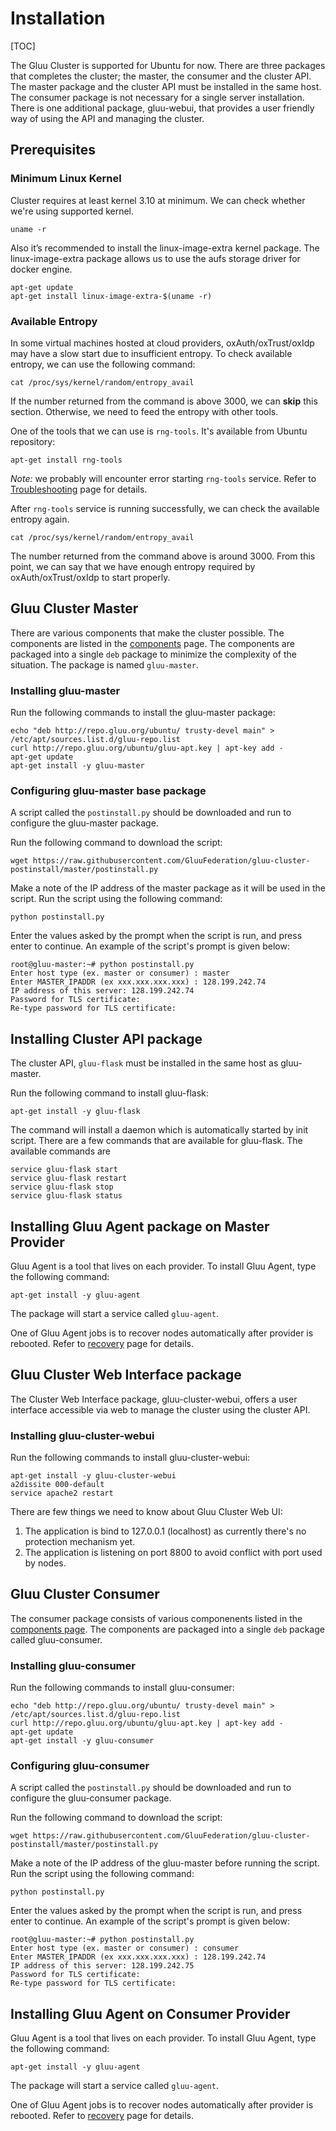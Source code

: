 # Installation
[TOC]

The Gluu Cluster is supported for Ubuntu for now. There are three packages that completes the cluster; the master, the consumer and the cluster API. The master package and the cluster API must be installed in the same host. The consumer package is not necessary for a single server installation. There is one additional package, gluu-webui, that provides a user friendly way of using the API and managing the cluster.

## Prerequisites

### Minimum Linux Kernel

Cluster requires at least kernel 3.10 at minimum. We can check whether we're using supported kernel.

    uname -r

Also it’s recommended to install the linux-image-extra kernel package. The linux-image-extra package allows us to use the aufs storage driver for docker engine.

    apt-get update
    apt-get install linux-image-extra-$(uname -r)

### Available Entropy

In some virtual machines hosted at cloud providers, oxAuth/oxTrust/oxIdp may have a slow start due to insufficient entropy.
To check available entropy, we can use the following command:

    cat /proc/sys/kernel/random/entropy_avail

If the number returned from the command is above 3000, we can __skip__ this section.
Otherwise, we need to feed the entropy with other tools.

One of the tools that we can use is `rng-tools`. It's available from Ubuntu repository:

    apt-get install rng-tools

*Note:* we probably will encounter error starting `rng-tools` service. Refer to [Troubleshooting](../troubleshooting/#unable-to-start-rng-tools-service) page for details.

After `rng-tools` service is running successfully, we can check the available entropy again.

    cat /proc/sys/kernel/random/entropy_avail

The number returned from the command above is around 3000.
From this point, we can say that we have enough entropy required
by oxAuth/oxTrust/oxIdp to start properly.

## Gluu Cluster Master

There are various components that make the cluster possible. The components are listed in the [components](../components/) page. The components are packaged into a single `deb` package to minimize the complexity of the situation. The package is named `gluu-master`.

### Installing gluu-master

Run the following commands to install the gluu-master package:
```
echo "deb http://repo.gluu.org/ubuntu/ trusty-devel main" > /etc/apt/sources.list.d/gluu-repo.list
curl http://repo.gluu.org/ubuntu/gluu-apt.key | apt-key add -
apt-get update
apt-get install -y gluu-master
```
### Configuring gluu-master base package

A script called the `postinstall.py` should be downloaded and run to configure the gluu-master package.

Run the following command to download the script:

    wget https://raw.githubusercontent.com/GluuFederation/gluu-cluster-postinstall/master/postinstall.py

Make a note of the IP address of the master package as it will be used in the script. Run the script using the following command:

    python postinstall.py

Enter the values asked by the prompt when the script is run, and press enter to continue. An example of the script's prompt is given below:

```
root@gluu-master:~# python postinstall.py
Enter host type (ex. master or consumer) : master
Enter MASTER_IPADDR (ex xxx.xxx.xxx.xxx) : 128.199.242.74
IP address of this server: 128.199.242.74
Password for TLS certificate:
Re-type password for TLS certificate:
```

## Installing Cluster API package

The cluster API, `gluu-flask` must be installed in the same host as gluu-master.

Run the following command to install gluu-flask:

    apt-get install -y gluu-flask

The command will install a daemon which is automatically started by init script. There are a few commands that are available for gluu-flask. The available commands are

	service gluu-flask start
	service gluu-flask restart
	service gluu-flask stop
	service gluu-flask status

## Installing Gluu Agent package on Master Provider

Gluu Agent is a tool that lives on each provider. To install Gluu Agent,
type the following command:

    apt-get install -y gluu-agent

The package will start a service called `gluu-agent`.

One of Gluu Agent jobs is to recover nodes automatically after provider is rebooted.
Refer to [recovery](../recovery/index.md) page for details.

## Gluu Cluster Web Interface package

The Cluster Web Interface package, gluu-cluster-webui, offers a user interface accessible via web to manage the cluster using the cluster API.

### Installing gluu-cluster-webui

Run the following commands to install gluu-cluster-webui:
```
apt-get install -y gluu-cluster-webui
a2dissite 000-default
service apache2 restart
```

There are few things we need to know about Gluu Cluster Web UI:

1. The application is bind to 127.0.0.1 (localhost) as currently there's no protection mechanism yet.
2. The application is listening on port 8800 to avoid conflict with port used by nodes.

## Gluu Cluster Consumer

The consumer package consists of various componenents listed in the [components page](../components/). The components are packaged into a single `deb` package called gluu-consumer.

### Installing gluu-consumer
Run the following commands to install gluu-consumer:
```
echo "deb http://repo.gluu.org/ubuntu/ trusty-devel main" > /etc/apt/sources.list.d/gluu-repo.list
curl http://repo.gluu.org/ubuntu/gluu-apt.key | apt-key add -
apt-get update
apt-get install -y gluu-consumer
```
### Configuring gluu-consumer
A script called the `postinstall.py` should be downloaded and run to configure the gluu-consumer package.

Run the following command to download the script:

    wget https://raw.githubusercontent.com/GluuFederation/gluu-cluster-postinstall/master/postinstall.py

Make a note of the IP address of the gluu-master before running the script. Run the script using the following command:

    python postinstall.py

Enter the values asked by the prompt when the script is run, and press enter to continue. An example of the script's prompt is given below:
```
root@gluu-master:~# python postinstall.py
Enter host type (ex. master or consumer) : consumer
Enter MASTER_IPADDR (ex xxx.xxx.xxx.xxx) : 128.199.242.74
IP address of this server: 128.199.242.75
Password for TLS certificate:
Re-type password for TLS certificate:
```

## Installing Gluu Agent on Consumer Provider

Gluu Agent is a tool that lives on each provider. To install Gluu Agent,
type the following command:

    apt-get install -y gluu-agent

The package will start a service called `gluu-agent`.

One of Gluu Agent jobs is to recover nodes automatically after provider is rebooted.
Refer to [recovery](../recovery/index.md) page for details.
